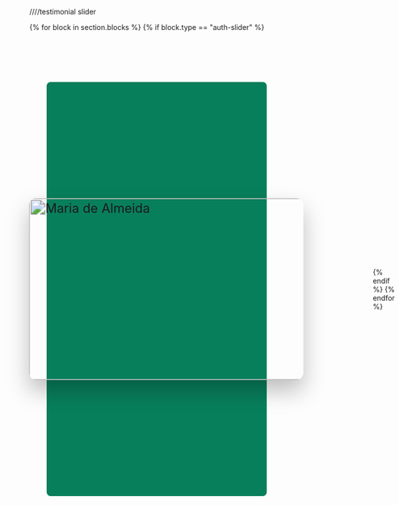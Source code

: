 ////testimonial slider

<style>
  .carousel {
    width: 60%;
    margin: 100px auto;
    background-color: #087f5b;
    padding: 32px 48px 32px 86px;
    border-radius: 8px;
    position: relative;
    display: flex;
    align-items: center;
    gap: 86px;
  }

  img {
    height: 200px;
    width: 400px;
    /* Set a fixed width or adjust as needed */
    border-radius: 8px;
    transform: scale(1.8);
    box-shadow: 0 12px 24px rgba(0, 0, 0, 0.25);
  }

  .testimonial-text {
    font-size: 18px;
    font-weight: 500;
    line-height: 1.5;
    margin-bottom: 32px;
    color: #e6fcf5;
  }

  .testimonial-author {
    font-size: 14px;
    margin-bottom: 4px;
    color: #c3fae8;
  }

  .testimonial-job {
    font-size: 12px;
    color: #c3fae8;
  }

</style>
{% for block in section.blocks %}
  {% if block.type == "auth-slider" %}
    <section class="carousel">
      <img
        src="{{ block.settings.img-sld | image_url }}"
        width="600"
        alt="Maria de Almeida">

      <blockquote class="testimonial">
        <p class="testimonial-text">
          "Lorem ipsum dolor, sit amet consectetur adipisicing elit. Official nesciunt aliquid ex atque quibusdam. Rerum officia unde suscipit quo sunt hic illo fugit."
        </p>
        <p class="testimonial-author">Maria de Almeida</p>
        <p class="testimonial-job">Senior Product Manager at EDP Comercial</p>
      </blockquote>
    </section><br>
  {% endif %}
{% endfor %}

{% schema %}
  {
    "name": "testimonial_slider",
    "blocks": [
      {
        "name": "auth-slider",
        "type": "auth-slider",
        "settings": [
          {
            "type": "image_picker",
            "label": "Image Picker",
            "id": "img-sld"
          }
        ]
      }
    ],
    "presets": [
      {
        "name": "testimonial_slider",
        "blocks": [
          {
            "type": "auth-slider"
          }
        ]
      }
    ]
  }
{% endschema %}
